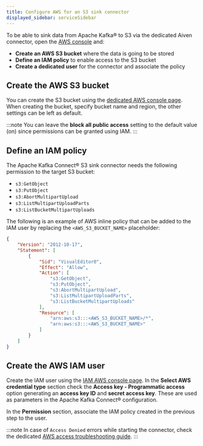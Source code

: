 ```yaml
---
title: Configure AWS for an S3 sink connector
displayed_sidebar: serviceSidebar
---
```


To be able to sink data from Apache Kafka® to S3 via the dedicated Aiven connector, open the [AWS console](https://s3.console.aws.amazon.com/) and:

-   **Create an AWS S3 bucket** where the data is going to be stored
-   **Define an IAM policy** to enable access to the S3 bucket
-   **Create a dedicated user** for the connector and associate the
    policy

## Create the AWS S3 bucket

You can create the S3 bucket using the [dedicated AWS console
page](https://s3.console.aws.amazon.com/). When creating the bucket,
specify bucket name and region, the other settings can be left as
default.

:::note
You can leave the **block all public access** setting to the default
value (on) since permissions can be granted using IAM.
:::

## Define an IAM policy

The Apache Kafka Connect® S3 sink connector needs the following
permission to the target S3 bucket:

-   `s3:GetObject`
-   `s3:PutObject`
-   `s3:AbortMultipartUpload`
-   `s3:ListMultipartUploadParts`
-   `s3:ListBucketMultipartUploads`

The following is an example of AWS inline policy that can be added to
the IAM user by replacing the `<AWS_S3_BUCKET_NAME>` placeholder:

```json
{
    "Version": "2012-10-17",
    "Statement": [
        {
            "Sid": "VisualEditor0",
            "Effect": "Allow",
            "Action": [
                "s3:GetObject",
                "s3:PutObject",
                "s3:AbortMultipartUpload",
                "s3:ListMultipartUploadParts",
                "s3:ListBucketMultipartUploads"
            ],
            "Resource": [
                "arn:aws:s3:::<AWS_S3_BUCKET_NAME>/*",
                "arn:aws:s3:::<AWS_S3_BUCKET_NAME>"
            ]
        }
    ]
}
```

## Create the AWS IAM user

Create the IAM user using the [IAM AWS console
page](https://console.aws.amazon.com/iamv2/home). In the **Select AWS
credential type** section check the **Access key - Programmatic access**
option generating an **access key ID** and **secret access key**. These
are used as parameters in the Apache Kafka Connect® configuration.

In the **Permission** section, associate the IAM policy created in the
previous step to the user.

:::note
In case of `Access Denied` errors while starting the connector, check
the dedicated [AWS access troubleshooting
guide](https://docs.aws.amazon.com/AmazonS3/latest/userguide/troubleshoot-403-errors).
:::
